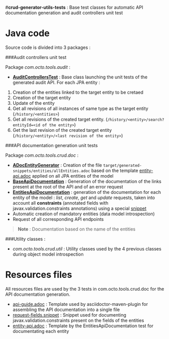 #**crud-generator-utils-tests** : Base test classes for automatic API documentation generation and audit controllers unit test

Java code
=========
Source code is divided into 3 packages :

###Audit controllers unit test

Package *com.octo.tools.audit* :

 * [**AuditControllersTest**](src/main/java/com/octo/tools/audit/AuditControllersTest.java) : Base class launching the unit tests of the generated audit API. For each JPA entity :
  1. Creation of the entities linked to the target entity to be cretaed
  2. Creation of the target entity
  3. Update of the entity
  4. Get all revisions of all instances of same type as the target entity (``/history/<entities>``)
  5. Get all revisions of the created target entity. (``/history/<entity>/search?entityId=<id of the entity>``)
  6. Get the last revision of the  created target entity (``/history/<entity>/<last revision of the entity>``)


###API documentation generation unit tests

Package *com.octo.tools.crud.doc* : 
 
 * [**ADocEntityGenerator**](src/main/java/com/octo/tools/crud/doc/ADocEntityGenerator.java) : Creation of the file ``target/generated-snippets/entities/allEntities.adoc`` based on the template [entity-api.adoc](src/main/resources/entity-api.adoc) applied on all JPA entities of the model
 * [**BaseApiDocumentation**](src/main/java/com/octo/tools/crud/doc/BaseApiDocumentation.java) : Generation of the documentation of the links present at the root of the API and of an error request
 * [**EntitiesApiDocumentation**](src/main/java/com/octo/tools/crud/doc/EntitiesApiDocumentation.java) : generation of the documentation for each entity of the model : *list*, *create*, *get* and *update* requests, taken into account all **constraints** (annotated fields with javax.validation.constraints annotations) using a special [snippet](src/main/resources/org/springframework/restdocs/templates/request-fields.snippet)
  * Automatic creation of mandatory entities (data model introspection)
  * Request of all corresponding API endpoints

> **Note** :   Documentation based on the name of the entities

###Utility classes : 
* *com.octo.tools.crud.util* : Utility classes used by the 4 previous classes during object model introspection

Resources files
==============
All resources files are used by the 3 tests in com.octo.tools.crud.doc for the API documentation generation.

* [api-guide.adoc](asciidocs/api-guide.adoc) : Template used by asciidoctor-maven-plugin for assembling the API documentation into a single file
* [request-fields.snippet](src/main/resources/org/springframework/restdocs/templates/request-fields.snippet) : Snippet used for documenting javax.validation.constraints present on the fields of the entities
* [entity-api.adoc](src/main/resources/entity-api.adoc) : Template by the EntitiesApiDocumentation test for documentating each entity

